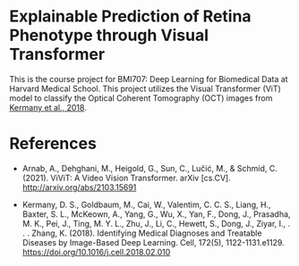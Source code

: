 # Explainable Prediction of Retina Phenotype through Visual Transformer
This is the course project for BMI707: Deep Learning for Biomedical Data at Harvard Medical School. This project utilizes the Visual Transformer (ViT) model to classify the Optical Coherent Tomography (OCT) images from [Kermany et al., 2018](https://doi.org/10.1016/j.cell.2018.02.010).

# References
+ Arnab, A., Dehghani, M., Heigold, G., Sun, C., Lučić, M., & Schmid, C. (2021). ViViT: A Video Vision Transformer. arXiv [cs.CV]. http://arxiv.org/abs/2103.15691

+ Kermany, D. S., Goldbaum, M., Cai, W., Valentim, C. C. S., Liang, H., Baxter, S. L., McKeown, A., Yang, G., Wu, X., Yan, F., Dong, J., Prasadha, M. K., Pei, J., Ting, M. Y. L., Zhu, J., Li, C., Hewett, S., Dong, J., Ziyar, I., . . . Zhang, K. (2018). Identifying Medical Diagnoses and Treatable Diseases by Image-Based Deep Learning. Cell, 172(5), 1122-1131.e1129. https://doi.org/10.1016/j.cell.2018.02.010 